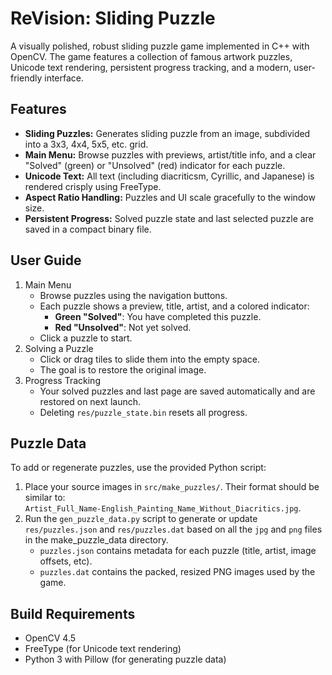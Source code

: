 # ReVision: Sliding Puzzle

A visually polished, robust sliding puzzle game implemented in C++ with OpenCV. The game features a collection of famous artwork puzzles, Unicode text rendering, persistent progress tracking, and a modern, user-friendly interface.

## Features

- **Sliding Puzzles:** Generates sliding puzzle from an image, subdivided into a 3x3, 4x4, 5x5, etc. grid.
- **Main Menu:** Browse puzzles with previews, artist/title info, and a clear "Solved" (green) or "Unsolved" (red) indicator for each puzzle.
- **Unicode Text:** All text (including diacriticsm, Cyrillic, and Japanese) is rendered crisply using FreeType.
- **Aspect Ratio Handling:** Puzzles and UI scale gracefully to the window size.
- **Persistent Progress:** Solved puzzle state and last selected puzzle are saved in a compact binary file.

## User Guide

1. Main Menu
   - Browse puzzles using the navigation buttons.
   - Each puzzle shows a preview, title, artist, and a colored indicator:
     - **Green "Solved"**: You have completed this puzzle.
     - **Red "Unsolved"**: Not yet solved.
   - Click a puzzle to start.
2. Solving a Puzzle
   - Click or drag tiles to slide them into the empty space.
   - The goal is to restore the original image.
3. Progress Tracking
   - Your solved puzzles and last page are saved automatically and are restored on next launch.
   - Deleting `res/puzzle_state.bin` resets all progress.

## Puzzle Data

To add or regenerate puzzles, use the provided Python script:

1. Place your source images in `src/make_puzzles/`. Their format should be similar to:  
    `Artist_Full_Name-English_Painting_Name_Without_Diacritics.jpg`.
2. Run the `gen_puzzle_data.py` script to generate or update `res/puzzles.json` and `res/puzzles.dat` based on all the `jpg` and `png` files in the make_puzzle_data directory.
    - `puzzles.json` contains metadata for each puzzle (title, artist, image offsets, etc).
    - `puzzles.dat` contains the packed, resized PNG images used by the game.

## Build Requirements

- OpenCV 4.5
- FreeType (for Unicode text rendering)
- Python 3 with Pillow (for generating puzzle data)
